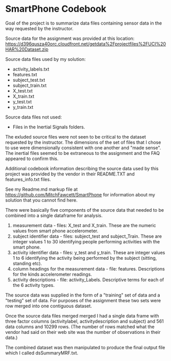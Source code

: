 # SmartPhone Codebook

Goal of the project is to summarize data files containing sensor data in the way requested by the instructor.

Source data for the assignment was provided at this location:
 https://d396qusza40orc.cloudfront.net/getdata%2Fprojectfiles%2FUCI%20HAR%20Dataset.zip 

Source data files used by my solution:
* activity_labels.txt 
* features.txt
* subject_test.txt
* subject_train.txt
* X_test.txt
* X_train.txt
* y_test.txt
* y_train.txt

Source data files not used: 
* Files in the Inertial Signals folders. 
 
The exluded source files were not seen to be critical to the dataset requested by the instructor. The dimensions of the set of files that I chose to use were dimensionally consistent with one another and "made sense". The inertial files seemed to be extraneous to the assignment and the FAQ appeared to confirm this.

Additional codebook information describing the source data used by this project was provided by the vendor in their README.TXT and features_info.txt files. 

See my Readme.md markup file at https://github.com/MitchFawcett/SmartPhone for information about my solution that you cannot find here.

There were basically five components of the source data that needed to be combined into a single dataframe for analysis.  
1. measurement data - files: X_test and X_train. These are the numeric values from smart phone accelerometer.   
2. subject identifier data - files: subject_test and subject_Train.  These are integer values 1 to 30 identifying people performing activities with the smart phone.  
3. activity identifier data - files: y_test and y_train.  These are integer values 1 to 6 identifying the activity being performed by the subject (sitting, standing etc).  
4. column headings for the measurement data - file: features. Descriptions for the kinds accelerometer readings.  
5. activity descriptions - file: activity_Labels.  Descriptive terms for each of the 6 activity types.

The source data was supplied in the form of a "training" set of data and a "testing" set of data.  For purposes of the assignment these two sets were row merged into one contiguous dataset.

Once the source data files merged merged I had a single data frame with three factor columns (activitylabel, activitydescription and subject) and 561 data columns and 10299 rows. (The number of rows matched what the vendor had said on their web site was the number of observations in their data.)

The combined dataset was then manipulated to produce the final output file which I called dsSummaryMRF.txt.


 


